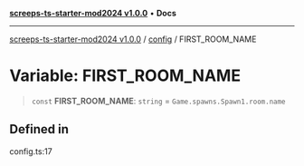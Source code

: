 [**screeps-ts-starter-mod2024 v1.0.0**](../../README.md) • **Docs**

***

[screeps-ts-starter-mod2024 v1.0.0](../../modules.md) / [config](../README.md) / FIRST\_ROOM\_NAME

# Variable: FIRST\_ROOM\_NAME

> `const` **FIRST\_ROOM\_NAME**: `string` = `Game.spawns.Spawn1.room.name`

## Defined in

config.ts:17
